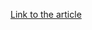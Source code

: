 [Link to the article](https://trendmicro.com/en_us/research/20/j/french-companies-under-attack-from-clever-bec-scam.html)
